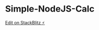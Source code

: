 # Simple-NodeJS-Calc

[Edit on StackBlitz ⚡️](https://stackblitz.com/edit/stackblitz-starters-b11fff)